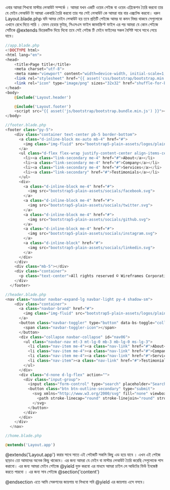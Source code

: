 এবার আমরা শিখবো মাস্টার লেআউট সম্পর্কে । আমরা যখন একটি ওয়েব পেইজ বা ওয়েব এপ্লিকেশন তৈরি করবো তার যে মেইন লেআউট টা আমরা একবারি তৈরি করবো তার পর সেই লেআউট কে আমরা বার বার এক্সটেন্ড করবো। ধরুন Layout.blade.php যদি আমর মেইন লেআউট হয় তবে প্রতিটি পেইজে আমর যা কমন বিষয় থাকবে সেগুলোকে এখানে রেখে দিতে পারি । যেমন হেডার ফুটার, সিএসএস ফাইল জাভাস্ক্রিপ্ট ফাইল এর পর আমরা যে কোন পেইজে সেটিকে @extends ডিরেকটিভ দিয়ে দিবো তবে সেই পেইজ টি মেইন ফাইলের সকল বৈশিষ্ট সাথে সাথে পেয়ে যাবে।

```php
//app.blade.php
<!DOCTYPE html>
<html lang="en">
<head>
    <title>Page title</title>
    <meta charset="utf-8">
    <meta name="viewport" content="width=device-width, initial-scale=1, shrink-to-fit=no">
    <link rel="stylesheet" href="{{ asset('css/bootstrap/bootstrap.min.css') }}">
    <link rel="icon" type="image/png" sizes="32x32" href="shuffle-for-bootstrap.png">
</head>
<body>
    @include('Layout.header')

    @include('Layout.footer')
    <script src="{{ asset('js/bootstrap/bootstrap.bundle.min.js') }}"></script>
</body>

//footer.blade.php
<footer class="py-5">
    <div class="container text-center pb-5 border-bottom">
      <a class="d-inline-block mx-auto mb-4" href="#">
        <img class="img-fluid" src="bootstrap5-plain-assets/logos/plainb-logo.svg" alt="" width="96px">
      </a>
      <ul class="d-flex flex-wrap justify-content-center align-items-center list-unstyled mb-4">
        <li><a class="link-secondary me-4" href="#">About</a></li>
        <li><a class="link-secondary me-4" href="#">Company</a></li>
        <li><a class="link-secondary me-4" href="#">Services</a></li>
        <li><a class="link-secondary" href="#">Testimonials</a></li>
      </ul>
      <div>
        <a class="d-inline-block me-4" href="#">
          <img src="bootstrap5-plain-assets/socials/facebook.svg">
        </a>
        <a class="d-inline-block me-4" href="#">
          <img src="bootstrap5-plain-assets/socials/twitter.svg">
        </a>
        <a class="d-inline-block me-4" href="#">
          <img src="bootstrap5-plain-assets/socials/github.svg">
        </a>
        <a class="d-inline-block me-4" href="#">
          <img src="bootstrap5-plain-assets/socials/instagram.svg">
        </a>
        <a class="d-inline-block" href="#">
          <img src="bootstrap5-plain-assets/socials/linkedin.svg">
        </a>
      </div>
    </div>
    <div class="mb-5"></div>
    <div class="container">
      <p class="text-center">All rights reserved © Wireframes Corporation 2021</p>
    </div>
  </footer>

//header.blade.php
<nav class="navbar navbar-expand-lg navbar-light py-4 shadow-sm">
    <div class="container">
      <a class="navbar-brand" href="#">
        <img class="img-fluid" src="bootstrap5-plain-assets/logos/plainb-logo.svg" alt="" width="96px">
      </a>
      <button class="navbar-toggler" type="button" data-bs-toggle="collapse" data-bs-target="#nav06" aria-controls="nav06" aria-expanded="false" aria-label="Toggle navigation">
        <span class="navbar-toggler-icon"></span>
      </button>
      <div class="collapse navbar-collapse" id="nav06">
        <ul class="navbar-nav mt-3 mt-lg-0 mb-3 mb-lg-0 ms-lg-3">
          <li class="nav-item me-4"><a class="nav-link" href="#">About</a></li>
          <li class="nav-item me-4"><a class="nav-link" href="#">Company</a></li>
          <li class="nav-item me-4"><a class="nav-link" href="#">Services</a></li>
          <li class="nav-item"><a class="nav-link" href="#">Testimonials</a></li>
        </ul>
      </div>
      <div class="d-none d-lg-flex" action="">
        <div class="input-group">
          <input class="form-control" type="search" placeholder="Search" aria-label="Search">
          <button class="btn btn-outline-secondary" type="submit">
            <svg xmlns="http://www.w3.org/2000/svg" fill="none" viewbox="0 0 24 24" stroke="currentColor" style="width: 24px;height: 24px">
              <path stroke-linecap="round" stroke-linejoin="round" stroke-width="2" d="M21 21l-6-6m2-5a7 7 0 11-14 0 7 7 0 0114 0z"></path>
            </svg>
          </button>
        </div>
      </div>
    </div>
  </nav>

//home.blade.php

@extends('Layout.app')

```

@extends('Layout.app') করার সাথে সাতে এই পেইজটি সকলি কিছু এড হয়ে যাবে । এখন এই পেইজ ছাড়াও তো আমাদের অনেক কিছু থাকেবে। এর জন্য আমরা যে মেইন বা মাস্টার লেআউট তৈরি করেছি সেগুলোকে পাস করাবো। এর জন্য আমরা মেইন পেইজে @yield যুক্ত করবো এর মাধমে আমরা চাইল লে আউটের ভিউ ইনজেক্ট করতে পারবো । এর জন্য সাব পেইজে @section('content')

@endsection
এতে আমি সেকশনের জায়গায় যা লিখবো সবি @yield এর জায়গায় এসে বসবে।
